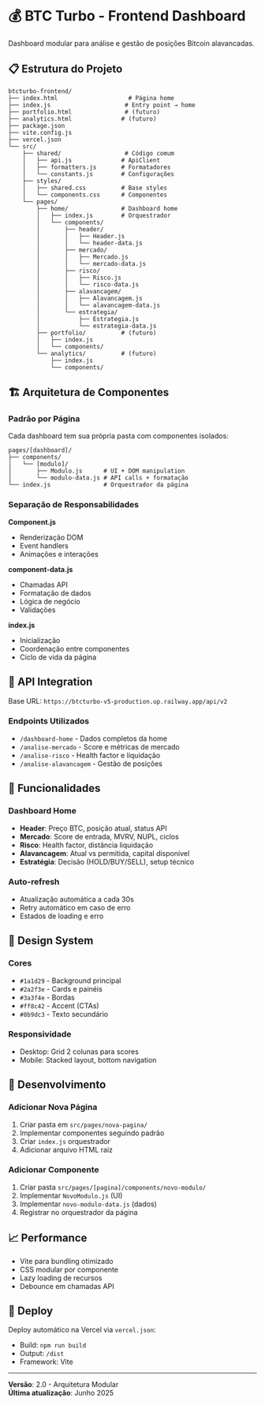 # 💰 BTC Turbo - Frontend Dashboard

Dashboard modular para análise e gestão de posições Bitcoin alavancadas.

## 📋 Estrutura do Projeto

```
btcturbo-frontend/
├── index.html                    # Página home
├── index.js                     # Entry point → home
├── portfolio.html               # (futuro)
├── analytics.html              # (futuro)
├── package.json
├── vite.config.js
├── vercel.json
└── src/
    ├── shared/                  # Código comum
    │   ├── api.js              # ApiClient
    │   ├── formatters.js       # Formatadores
    │   └── constants.js        # Configurações
    ├── styles/
    │   ├── shared.css          # Base styles
    │   └── components.css      # Componentes
    └── pages/
        ├── home/               # Dashboard home
        │   ├── index.js        # Orquestrador
        │   └── components/
        │       ├── header/
        │       │   ├── Header.js
        │       │   └── header-data.js
        │       ├── mercado/
        │       │   ├── Mercado.js
        │       │   └── mercado-data.js
        │       ├── risco/
        │       │   ├── Risco.js
        │       │   └── risco-data.js
        │       ├── alavancagem/
        │       │   ├── Alavancagem.js
        │       │   └── alavancagem-data.js
        │       └── estrategia/
        │           ├── Estrategia.js
        │           └── estrategia-data.js
        ├── portfolio/          # (futuro)
        │   ├── index.js
        │   └── components/
        └── analytics/          # (futuro)
            ├── index.js
            └── components/
```

## 🏗️ Arquitetura de Componentes

### Padrão por Página
Cada dashboard tem sua própria pasta com componentes isolados:

```
pages/[dashboard]/
├── components/
│   └── [modulo]/
│       ├── Modulo.js      # UI + DOM manipulation
│       └── modulo-data.js # API calls + formatação
└── index.js               # Orquestrador da página
```

### Separação de Responsabilidades

**Component.js**
- Renderização DOM
- Event handlers
- Animações e interações

**component-data.js**
- Chamadas API
- Formatação de dados
- Lógica de negócio
- Validações

**index.js**
- Inicialização
- Coordenação entre componentes
- Ciclo de vida da página

## 📡 API Integration

Base URL: `https://btcturbo-v5-production.up.railway.app/api/v2`

### Endpoints Utilizados
- `/dashboard-home` - Dados completos da home
- `/analise-mercado` - Score e métricas de mercado
- `/analise-risco` - Health factor e liquidação
- `/analise-alavancagem` - Gestão de posições

## 🎯 Funcionalidades

### Dashboard Home
- **Header**: Preço BTC, posição atual, status API
- **Mercado**: Score de entrada, MVRV, NUPL, ciclos
- **Risco**: Health factor, distância liquidação
- **Alavancagem**: Atual vs permitida, capital disponível
- **Estratégia**: Decisão (HOLD/BUY/SELL), setup técnico

### Auto-refresh
- Atualização automática a cada 30s
- Retry automático em caso de erro
- Estados de loading e erro

## 🎨 Design System

### Cores
- `#1a1d29` - Background principal
- `#2a2f3e` - Cards e painéis
- `#3a3f4e` - Bordas
- `#ff8c42` - Accent (CTAs)
- `#8b9dc3` - Texto secundário

### Responsividade
- Desktop: Grid 2 colunas para scores
- Mobile: Stacked layout, bottom navigation

## 🔧 Desenvolvimento

### Adicionar Nova Página
1. Criar pasta em `src/pages/nova-pagina/`
2. Implementar componentes seguindo padrão
3. Criar `index.js` orquestrador
4. Adicionar arquivo HTML raiz

### Adicionar Componente
1. Criar pasta `src/pages/[pagina]/components/novo-modulo/`
2. Implementar `NovoModulo.js` (UI)
3. Implementar `novo-modulo-data.js` (dados)
4. Registrar no orquestrador da página

## 📈 Performance

- Vite para bundling otimizado
- CSS modular por componente
- Lazy loading de recursos
- Debounce em chamadas API

## 🚀 Deploy

Deploy automático na Vercel via `vercel.json`:
- Build: `npm run build`
- Output: `/dist`
- Framework: Vite

---

**Versão**: 2.0 - Arquitetura Modular  
**Última atualização**: Junho 2025